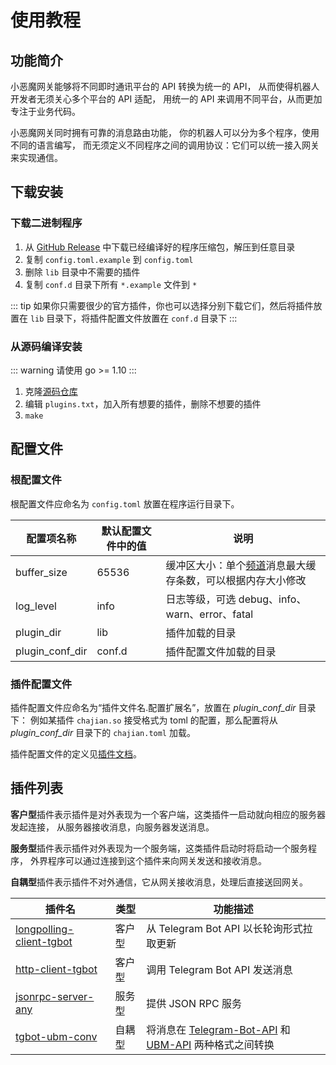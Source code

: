 # 使用教程

## 功能简介

小恶魔网关能够将不同即时通讯平台的 API 转换为统一的 API，
从而使得机器人开发者无须关心多个平台的 API 适配，
用统一的 API 来调用不同平台，从而更加专注于业务代码。

小恶魔网关同时拥有可靠的消息路由功能，
你的机器人可以分为多个程序，使用不同的语言编写，
而无须定义不同程序之间的调用协议：它们可以统一接入网关来实现通信。

## 下载安装

### 下载二进制程序

1. 从 [GitHub Release](https://github.com/projectriri/bot-gateway/releases)
中下载已经编译好的程序压缩包，解压到任意目录
2. 复制 `config.toml.example` 到 `config.toml`
3. 删除 `lib` 目录中不需要的插件
4. 复制 `conf.d` 目录下所有 `*.example` 文件到 `*`

::: tip
如果你只需要很少的官方插件，你也可以选择分别下载它们，然后将插件放置在
`lib` 目录下，将插件配置文件放置在 `conf.d` 目录下
:::

### 从源码编译安装

::: warning
请使用 go >= 1.10
:::

1. 克隆[源码仓库](https://github.com/projectriri/bot-gateway)
2. 编辑 `plugins.txt`，加入所有想要的插件，删除不想要的插件
3. `make`

## 配置文件

### 根配置文件

根配置文件应命名为 `config.toml` 放置在程序运行目录下。

| 配置项名称 | 默认配置文件中的值 | 说明 |
| --- | --- | --- |
| buffer_size | 65536 | 缓冲区大小：单个[频道](/docs/Concept.html#频道)消息最大缓存条数，可以根据内存大小修改 |
| log_level | info | 日志等级，可选 debug、info、warn、error、fatal |
| plugin_dir | lib | 插件加载的目录 |
| plugin_conf_dir | conf.d | 插件配置文件加载的目录 |

### 插件配置文件

插件配置文件应命名为“插件文件名.配置扩展名”，放置在 *plugin_conf_dir* 目录下：
例如某插件 `chajian.so` 接受格式为 toml 的配置，那么配置将从 *plugin_conf_dir*
目录下的 `chajian.toml` 加载。

插件配置文件的定义见[插件文档](/docs/Plugins.html)。

## 插件列表

**客户型**插件表示插件是对外表现为一个客户端，这类插件一启动就向相应的服务器发起连接，
从服务器接收消息，向服务器发送消息。

**服务型**插件表示插件对外表现为一个服务端，这类插件启动时将启动一个服务程序，
外界程序可以通过连接到这个插件来向网关发送和接收消息。

**自耦型**插件表示插件不对外通信，它从网关接收消息，处理后直接送回网关。

| 插件名 | 类型 | 功能描述 |
| --- | --- | --- |
| [longpolling-client-tgbot](/docs/Plugins.html#longpolling-client-tgbot) | 客户型 | 从 Telegram Bot API 以长轮询形式拉取更新 |
| [http-client-tgbot](/docs/Plugins.html#http-client-tgbot) | 客户型 | 调用 Telegram Bot API 发送消息 |
| [jsonrpc-server-any](/docs/Plugins.html#jsonrpc-server-any) | 服务型 | 提供 JSON RPC 服务 |
| [tgbot-ubm-conv](/docs/Plugins.html#tgbot-ubm-conv) | 自耦型 | 将消息在 [Telegram-Bot-API](/docs/Formats.html) 和 [UBM-API](/docs/Formats.html) 两种格式之间转换 |
